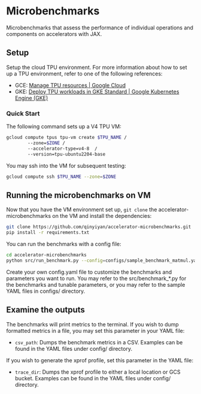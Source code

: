 # Microbenchmarks
Microbenchmarks that assess the performance of individual operations and components on accelerators with JAX.

## Setup

Setup the cloud TPU environment. For more information about how to set up a TPU environment, refer to one of the following references:

* GCE: [Manage TPU resources | Google Cloud](https://cloud.google.com/kubernetes-engine/docs/how-to/tpus)
* GKE: [Deploy TPU workloads in GKE Standard | Google Kubernetes Engine (GKE)](https://cloud.google.com/kubernetes-engine/docs/how-to/tpus)

### Quick Start

The following command sets up a V4 TPU VM:

```bash
gcloud compute tpus tpu-vm create $TPU_NAME /
        --zone=$ZONE /
        --accelerator-type=v4-8  /
        --version=tpu-ubuntu2204-base
```

You may ssh into the VM for subsequent testing:
```bash
gcloud compute ssh $TPU_NAME --zone=$ZONE
```

## Running the microbenchmarks on VM

Now that you have the VM environment set up, `git clone` the accelerator-microbenchmarks on the VM and install the dependencies:
```bash
git clone https://github.com/qinyiyan/accelerator-microbenchmarks.git
pip install -r requirements.txt
```

You can run the benchmarks with a config file:

```bash
cd accelerator-microbenchmarks
python src/run_benchmark.py --config=configs/sample_benchmark_matmul.yaml
```

Create your own config.yaml file to customize the benchmarks and parameters you want to run. You may refer to the src/benchmark_*.py for the benchmarks and tunable parameters, or you may refer to the sample YAML files in configs/ directory. 


## Examine the outputs

The benchmarks will print metrics to the terminal. If you wish to dump formatted metrics in a file, you may set this parameter in your YAML file:
* `csv_path`: Dumps the benchmark metrics in a CSV.
Examples can be found in the YAML files under config/ directory.

If you wish to generate the xprof profile, set this parameter in the YAML file:
* `trace_dir`: Dumps the xprof profile to either a local location or GCS bucket.
Examples can be found in the YAML files under config/ directory.
